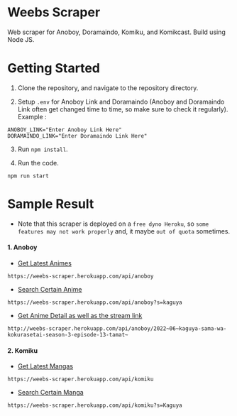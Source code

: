 # Weebs Scraper

Web scraper for Anoboy, Doramaindo, Komiku, and Komikcast. Build using Node JS.

# Getting Started

1. Clone the repository, and navigate to the repository directory.

2. Setup `.env` for Anoboy Link and Doramaindo (Anoboy and Doramaindo Link often get changed time to time, so make sure to check it regularly). Example : 
```
ANOBOY_LINK="Enter Anoboy Link Here"
DORAMAINDO_LINK="Enter Doramaindo Link Here"
```

3. Run `npm install`.

4. Run the code.
```
npm run start
```

# Sample Result

- Note that this scraper is deployed on a `free dyno Heroku`, so `some features may not work properly` and, it maybe `out of quota` sometimes.

#### 1. Anoboy
  - [Get Latest Animes](https://weebs-scraper.herokuapp.com/api/anoboy)
  ```
  https://weebs-scraper.herokuapp.com/api/anoboy
  ```
  - [Search Certain Anime](https://weebs-scraper.herokuapp.com/api/anoboy?s=kaguya)
  ```
  https://weebs-scraper.herokuapp.com/api/anoboy?s=kaguya
  ```
  - [Get Anime Detail as well as the stream link](http://weebs-scraper.herokuapp.com/api/anoboy/2022~06~kaguya-sama-wa-kokurasetai-season-3-episode-13-tamat~)
  ```
  http://weebs-scraper.herokuapp.com/api/anoboy/2022~06~kaguya-sama-wa-kokurasetai-season-3-episode-13-tamat~
  ```
  
  
#### 2. Komiku
  - [Get Latest Mangas](https://weebs-scraper.herokuapp.com/api/komiku)
  ```
  https://weebs-scraper.herokuapp.com/api/komiku
  ```
  - [Search Certain Manga](https://weebs-scraper.herokuapp.com/api/komiku?s=Kaguya)
  ```
  https://weebs-scraper.herokuapp.com/api/komiku?s=Kaguya
  ```
